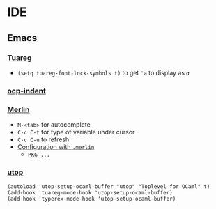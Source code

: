 # IDE

## Emacs
### [Tuareg](https://github.com/ocaml/tuareg)
* `(setq tuareg-font-lock-symbols t)` to get `'a` to display as `α`

### [ocp-indent](https://github.com/OCamlPro/ocp-indent)

### [Merlin](https://github.com/the-lambda-church/merlin)
* `M-<tab>` for autocomplete
* `C-c C-t` for type of variable under cursor
* `C-c C-u` to refresh
* [Configuration with `.merlin`](https://github.com/the-lambda-church/merlin/wiki/project-configuration)
  * `PKG ...`

### [utop](https://github.com/diml/utop)
```
(autoload 'utop-setup-ocaml-buffer "utop" "Toplevel for OCaml" t)
(add-hook 'tuareg-mode-hook 'utop-setup-ocaml-buffer)
(add-hook 'typerex-mode-hook 'utop-setup-ocaml-buffer)
```